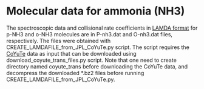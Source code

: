 # Molecular data for ammonia (NH3)
The spectroscopic data and collisional rate coefficients in [LAMDA format](https://home.strw.leidenuniv.nl/~moldata/molformat.html) for p-NH3 and o-NH3 molecules are in P-nh3.dat and O-nh3.dat files, respectively. The files were obtained with CREATE_LAMDAFILE_from_JPL_CoYuTe.py script. The script requires the [CoYuTe](https://doi.org/10.1093/mnras/stz2778) data as input that can be downloaded using download_coyute_trans_files.py script. Note that one need to create directory named coyute_trans before downloading the CoYuTe data, and decompress the downloaded *.bz2 files before running CREATE_LAMDAFILE_from_JPL_CoYuTe.py.
